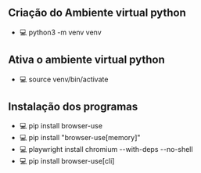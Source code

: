 ## Criação do Ambiente virtual python
- :computer: python3 -m venv venv

## Ativa o ambiente virtual python
- :computer: source venv/bin/activate

## Instalação dos programas
- :computer: pip install browser-use
- :computer: pip install "browser-use[memory]"
- :computer: playwright install chromium --with-deps --no-shell
- :computer: pip install browser-use[cli]
